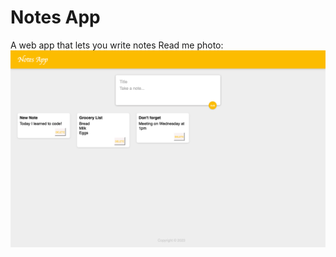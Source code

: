 # Notes App

A web app that lets you write notes
Read me photo: ![Expenses Tracker App Website](public/Example.png)
